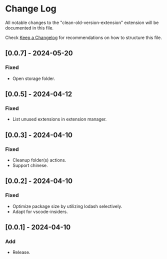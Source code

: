 # Change Log

All notable changes to the "clean-old-version-extension" extension will be documented in this file.

Check [Keep a Changelog](http://keepachangelog.com/) for recommendations on how to structure this file.

## [0.0.7] - 2024-05-20

### Fixed

- Open storage folder.

## [0.0.5] - 2024-04-12

### Fixed

- List unused extensions in extension manager.

## [0.0.3] - 2024-04-10

### Fixed

- Cleanup folder(s) actions.
- Support chinese.

## [0.0.2] - 2024-04-10

### Fixed

- Optimize package size by utilizing lodash selectively.
- Adapt for vscode-insiders.

## [0.0.1] - 2024-04-10

### Add

- Release.